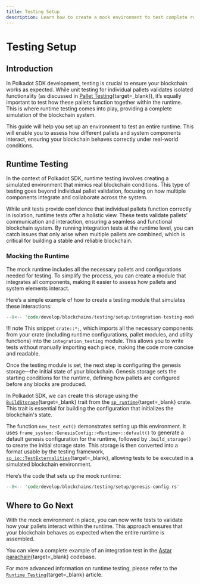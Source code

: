 ```yaml
---
title: Testing Setup
description: Learn how to create a mock environment to test complete runtime functionalities in the Polkadot SDK, ensuring integration between pallets and system components.
---
```


# Testing Setup

## Introduction

In Polkadot SDK development, testing is crucial to ensure your blockchain works as expected. While unit testing for individual pallets validates isolated functionality (as discussed in [Pallet Testing](/develop/blockchains/custom-blockchains/pallet-testing/){target=\_blank}), it’s equally important to test how these pallets function together within the runtime. This is where runtime testing comes into play, providing a complete simulation of the blockchain system.

This guide will help you set up an environment to test an entire runtime. This will enable you to assess how different pallets and system components interact, ensuring your blockchain behaves correctly under real-world conditions.


## Runtime Testing

In the context of Polkadot SDK, runtime testing involves creating a simulated environment that mimics real blockchain conditions. This type of testing goes beyond individual pallet validation, focusing on how multiple components integrate and collaborate across the system.

While unit tests provide confidence that individual pallets function correctly in isolation, runtime tests offer a holistic view. These tests validate pallets’ communication and interaction, ensuring a seamless and functional blockchain system. By running integration tests at the runtime level, you can catch issues that only arise when multiple pallets are combined, which is critical for building a stable and reliable blockchain.

### Mocking the Runtime

The mock runtime includes all the necessary pallets and configurations needed for testing. To simplify the process, you can create a module that integrates all components, making it easier to assess how pallets and system elements interact.

Here’s a simple example of how to create a testing module that simulates these interactions:

```rust
--8<-- 'code/develop/blockchains/testing/setup/integration-testing-module.rs'
```

!!! note
    This snippet `crate::*;`, which imports all the necessary components from your crate (including runtime configurations, pallet modules, and utility functions) into the `integration_testing` module. This allows you to write tests without manually importing each piece, making the code more concise and readable.

Once the testing module is set, the next step is configuring the genesis storage—the initial state of your blockchain. Genesis storage sets the starting conditions for the runtime, defining how pallets are configured before any blocks are produced.

In Polkadot SDK, we can create this storage using the [`BuildStorage`](https://paritytech.github.io/polkadot-sdk/master/sp_runtime/trait.BuildStorage.html){target=\_blank} trait from the [`sp_runtime`](https://paritytech.github.io/polkadot-sdk/master/sp_runtime){target=\_blank} crate. This trait is essential for building the configuration that initializes the blockchain's state.

The function `new_test_ext()` demonstrates setting up this environment. It uses `frame_system::GenesisConfig::<Runtime>::default()` to generate a default genesis configuration for the runtime, followed by `.build_storage()` to create the initial storage state. This storage is then converted into a format usable by the testing framework, [`sp_io::TestExternalities`](https://paritytech.github.io/polkadot-sdk/master/sp_io/type.TestExternalities.html){target=\_blank}, allowing tests to be executed in a simulated blockchain environment.

Here’s the code that sets up the mock runtime:

```rust
--8<-- 'code/develop/blockchains/testing/setup/genesis-config.rs'
```

## Where to Go Next

With the mock environment in place, you can now write tests to validate how your pallets interact within the runtime. This approach ensures that your blockchain behaves as expected when the entire runtime is assembled.

You can view a complete example of an integration test in the [Astar parachain](https://github.com/AstarNetwork/Astar/tree/master/tests/integration){target=\_blank} codebase.

For more advanced information on runtime testing, please refer to the [`Runtime Testing`](develop/blockchains/testing/runtime/){target=\_blank} article.